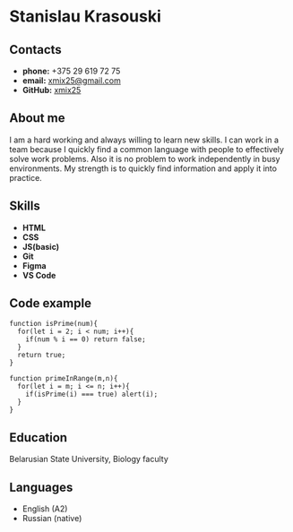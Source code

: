 # Stanislau Krasouski

## Contacts
* **phone:** +375 29 619 72 75
* **email:** xmix25@gmail.com
* **GitHub:** [xmix25](https://github.com/xmix25)

## About me
I am a hard working and always willing to learn new skills. I can work in a team because I quickly find a common language with people to effectively solve work problems. Also it is no problem to work independently in busy environments. My strength is to quickly find information and apply it into practice.

## Skills
* **HTML**
* **CSS**
* **JS(basic)**
* **Git**
* **Figma**
* **VS Code**

## Code example
```
function isPrime(num){
  for(let i = 2; i < num; i++){
    if(num % i == 0) return false;
  }
  return true;
}

function primeInRange(m,n){
  for(let i = m; i <= n; i++){
    if(isPrime(i) === true) alert(i);
  }
}
```
## Education
Belarusian State University, Biology faculty

## Languages
* English (A2)
* Russian (native)